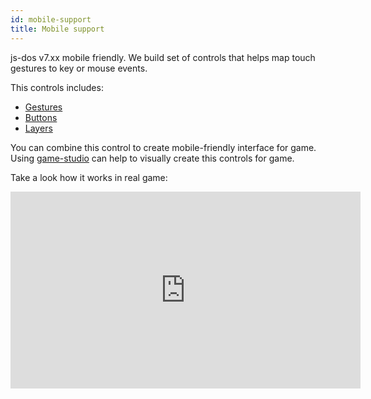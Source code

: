 ```yaml
---
id: mobile-support
title: Mobile support
---
```


js-dos v7.xx mobile friendly. We build set of controls that helps map touch gestures to key or mouse events.

This controls includes:
* [Gestures](gestures)
* [Buttons](buttons)
* [Layers](multiple-layers)

You can combine this control to create mobile-friendly interface for game.
Using [game-studio](jsdos-bundle#game-studio) can help to visually create this controls for game.

Take a look how it works in real game:
<iframe width="560" height="315" src="https://www.youtube.com/embed/I19hllmQWgk?start=20" frameborder="0" allow="accelerometer; autoplay; clipboard-write; encrypted-media; gyroscope; picture-in-picture" allowfullscreen></iframe>
